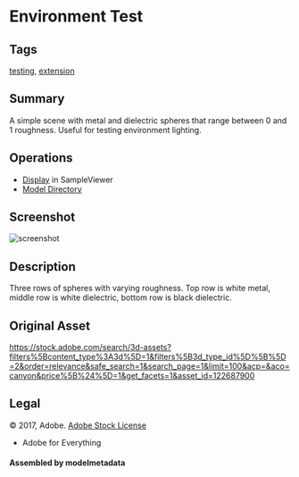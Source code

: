 # Environment Test

## Tags

[testing](../../Models-testing.md), [extension](../../Models-extension.md)

## Summary

A simple scene with metal and dielectric spheres that range between 0 and 1 roughness. Useful for testing environment lighting.

## Operations

* [Display](https://github.khronos.org/glTF-Sample-Viewer-Release/?model=https://raw.GithubUserContent.com/KhronosGroup/glTF-Sample-Assets/main/./Models/EnvironmentTest/glTF/EnvironmentTest.gltf) in SampleViewer
* [Model Directory](./)

## Screenshot

![screenshot](screenshot/screenshot_large.png)

## Description

Three rows of spheres with varying roughness. Top row is white metal, middle row is white dielectric, bottom row is black dielectric.

## Original Asset

https://stock.adobe.com/search/3d-assets?filters%5Bcontent_type%3A3d%5D=1&filters%5B3d_type_id%5D%5B%5D=2&order=relevance&safe_search=1&search_page=1&limit=100&acp=&aco=canyon&price%5B%24%5D=1&get_facets=1&asset_id=122687900

## Legal

&copy; 2017, Adobe. [Adobe Stock License](https://stock.adobe.com/license-terms?prev_url=detail&comparison-full#enhanced-license-terms)

 - Adobe for Everything

#### Assembled by modelmetadata
